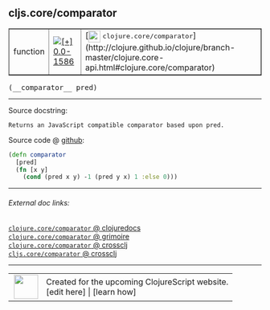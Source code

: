 ## cljs.core/comparator



 <table border="1">
<tr>
<td>function</td>
<td><a href="https://github.com/cljsinfo/cljs-api-docs/tree/0.0-1586"><img valign="middle" alt="[+] 0.0-1586" title="Added in 0.0-1586" src="https://img.shields.io/badge/+-0.0--1586-lightgrey.svg"></a> </td>
<td>
[<img height="24px" valign="middle" src="http://i.imgur.com/1GjPKvB.png"> <samp>clojure.core/comparator</samp>](http://clojure.github.io/clojure/branch-master/clojure.core-api.html#clojure.core/comparator)
</td>
</tr>
</table>


 <samp>
(__comparator__ pred)<br>
</samp>

---





Source docstring:

```
Returns an JavaScript compatible comparator based upon pred.
```


Source code @ [github](https://github.com/clojure/clojurescript/blob/r1889/src/cljs/cljs/core.cljs#L7498-L7502):

```clj
(defn comparator
  [pred]
  (fn [x y]
    (cond (pred x y) -1 (pred y x) 1 :else 0)))
```

<!--
Repo - tag - source tree - lines:

 <pre>
clojurescript @ r1889
└── src
    └── cljs
        └── cljs
            └── <ins>[core.cljs:7498-7502](https://github.com/clojure/clojurescript/blob/r1889/src/cljs/cljs/core.cljs#L7498-L7502)</ins>
</pre>

-->

---



###### External doc links:

[`clojure.core/comparator` @ clojuredocs](http://clojuredocs.org/clojure.core/comparator)<br>
[`clojure.core/comparator` @ grimoire](http://conj.io/store/v1/org.clojure/clojure/1.7.0-beta3/clj/clojure.core/comparator/)<br>
[`clojure.core/comparator` @ crossclj](http://crossclj.info/fun/clojure.core/comparator.html)<br>
[`cljs.core/comparator` @ crossclj](http://crossclj.info/fun/cljs.core.cljs/comparator.html)<br>

---

 <table>
<tr><td>
<img valign="middle" align="right" width="48px" src="http://i.imgur.com/Hi20huC.png">
</td><td>
Created for the upcoming ClojureScript website.<br>
[edit here] | [learn how]
</td></tr></table>

[edit here]:https://github.com/cljsinfo/cljs-api-docs/blob/master/cljsdoc/cljs.core/comparator.cljsdoc
[learn how]:https://github.com/cljsinfo/cljs-api-docs/wiki/cljsdoc-files

<!--

This information was too distracting to show to readers, but I'll leave it
commented here since it is helpful to:

- pretty-print the data used to generate this document
- and show how to retrieve that data



The API data for this symbol:

```clj
{:ns "cljs.core",
 :name "comparator",
 :signature ["[pred]"],
 :history [["+" "0.0-1586"]],
 :type "function",
 :full-name-encode "cljs.core/comparator",
 :source {:code "(defn comparator\n  [pred]\n  (fn [x y]\n    (cond (pred x y) -1 (pred y x) 1 :else 0)))",
          :title "Source code",
          :repo "clojurescript",
          :tag "r1889",
          :filename "src/cljs/cljs/core.cljs",
          :lines [7498 7502]},
 :full-name "cljs.core/comparator",
 :clj-symbol "clojure.core/comparator",
 :docstring "Returns an JavaScript compatible comparator based upon pred."}

```

Retrieve the API data for this symbol:

```clj
;; from Clojure REPL
(require '[clojure.edn :as edn])
(-> (slurp "https://raw.githubusercontent.com/cljsinfo/cljs-api-docs/catalog/cljs-api.edn")
    (edn/read-string)
    (get-in [:symbols "cljs.core/comparator"]))
```

-->
